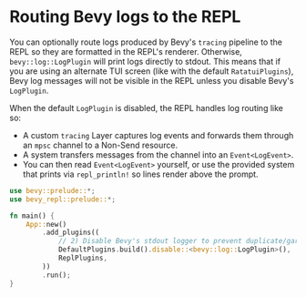 # Routing Bevy logs to the REPL

You can optionally route logs produced by Bevy's `tracing` pipeline to the REPL
so they are formatted in the REPL's renderer. Otherwise, `bevy::log::LogPlugin`
will print logs directly to stdout. This means that if you are using an
alternate TUI screen (like with the default `RatatuiPlugins`), Bevy log messages
will not be visible in the REPL unless you disable Bevy's `LogPlugin`.

When the default `LogPlugin` is disabled, the REPL handles log routing like so:

- A custom `tracing` Layer captures log events and forwards them through an
  `mpsc` channel to a Non-Send resource.
- A system transfers messages from the channel into an `Event<LogEvent>`.
- You can then read `Event<LogEvent>` yourself, or use the provided system that
  prints via `repl_println!` so lines render above the prompt.

```rust
use bevy::prelude::*;
use bevy_repl::prelude::*;

fn main() {
    App::new()
        .add_plugins((
            // 2) Disable Bevy's stdout logger to prevent duplicate/garbled output
            DefaultPlugins.build().disable::<bevy::log::LogPlugin>(),
            ReplPlugins,
        ))
        .run();
}
```
